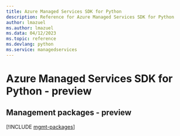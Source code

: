```yaml
---
title: Azure Managed Services SDK for Python
description: Reference for Azure Managed Services SDK for Python
author: lmazuel
ms.author: lmazuel
ms.data: 04/12/2023
ms.topic: reference
ms.devlang: python
ms.service: managedservices
---
```

# Azure Managed Services SDK for Python - preview

## Management packages - preview
[!INCLUDE [mgmt-packages](managed-services-mgmt-index.md)]